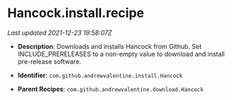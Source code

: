 # Hancock.install.recipe

_Last updated 2021-12-23 19:58:07Z_

- **Description**: Downloads and installs Hancock from Github. Set INCLUDE_PRERELEASES to a non-empty value to download and install pre-release software.

- **Identifier**: `com.github.andrewvalentine.install.Hancock`

- **Parent Recipes**: `com.github.andrewvalentine.download.Hancock`